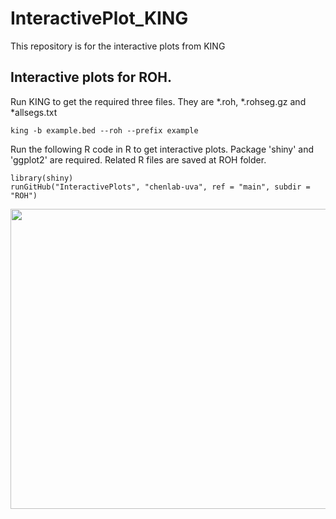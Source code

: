 # InteractivePlot_KING
This repository is for the interactive plots from KING



## Interactive plots for ROH.

Run KING to get the required three files. They are *.roh, *.rohseg.gz and *allsegs.txt

```{bash}
king -b example.bed --roh --prefix example
```

Run the following R code in R to get interactive plots. Package 'shiny' and 'ggplot2' are required. Related R files are saved at ROH folder. <br/> 

```{bash}
library(shiny)
runGitHub("InteractivePlots", "chenlab-uva", ref = "main", subdir = "ROH")
```
<img src="https://github.com/chenlab-uva/InteractivePlots/blob/main/ROH/roh_example.png" width="854" height="480">

